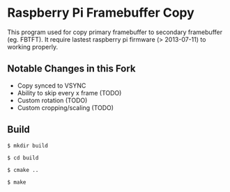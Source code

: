 Raspberry Pi Framebuffer Copy
=============================
This program used for copy primary framebuffer to secondary framebuffer (eg. FBTFT). It require lastest raspberry pi firmware (> 2013-07-11) to working properly.

Notable Changes in this Fork
----------------------------
* Copy synced to VSYNC
* Ability to skip every x frame (TODO)
* Custom rotation (TODO)
* Custom cropping/scaling (TODO)

Build
-----

    $ mkdir build
    
    $ cd build
    
    $ cmake ..
    
    $ make 
